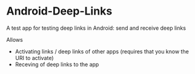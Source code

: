 # Android-Deep-Links
A test app for testing deep links in Android: send and receive deep links

Allows
- Activating links / deep links of other apps (requires that you know the URI to activate)
- Receving of deep links to the app
